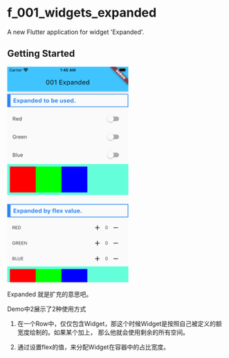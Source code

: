 # f_001_widgets_expanded

A new Flutter application for widget 'Expanded'.

## Getting Started

<img src="doc/image/expanded.png" width="280" />

Expanded 就是扩充的意思吧。

Demo中2展示了2种使用方式
1. 在一个Row中，仅仅包含Widget，那这个时候Widget是按照自己被定义的额宽度绘制的。如果某个加上，
那么他就会使用剩余的所有空间。

2. 通过设置flex的值，来分配Widget在容器中的占比宽度。